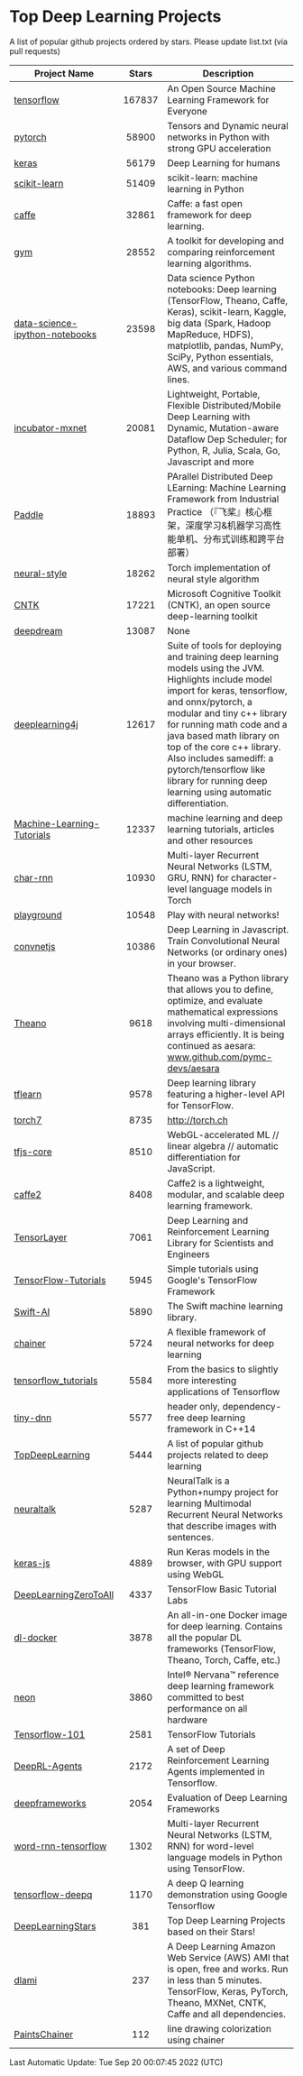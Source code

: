 # Top Deep Learning Projects
A list of popular github projects ordered by stars.
Please update list.txt (via pull requests)

|Project Name| Stars | Description |
| ---------- |:-----:| ----------- |
| [tensorflow](https://github.com/tensorflow/tensorflow) | 167837 | An Open Source Machine Learning Framework for Everyone |
| [pytorch](https://github.com/pytorch/pytorch) | 58900 | Tensors and Dynamic neural networks in Python with strong GPU acceleration |
| [keras](https://github.com/keras-team/keras) | 56179 | Deep Learning for humans |
| [scikit-learn](https://github.com/scikit-learn/scikit-learn) | 51409 | scikit-learn: machine learning in Python |
| [caffe](https://github.com/BVLC/caffe) | 32861 | Caffe: a fast open framework for deep learning. |
| [gym](https://github.com/openai/gym) | 28552 | A toolkit for developing and comparing reinforcement learning algorithms. |
| [data-science-ipython-notebooks](https://github.com/donnemartin/data-science-ipython-notebooks) | 23598 | Data science Python notebooks: Deep learning (TensorFlow, Theano, Caffe, Keras), scikit-learn, Kaggle, big data (Spark, Hadoop MapReduce, HDFS), matplotlib, pandas, NumPy, SciPy, Python essentials, AWS, and various command lines. |
| [incubator-mxnet](https://github.com/apache/incubator-mxnet) | 20081 | Lightweight, Portable, Flexible Distributed/Mobile Deep Learning with Dynamic, Mutation-aware Dataflow Dep Scheduler; for Python, R, Julia, Scala, Go, Javascript and more |
| [Paddle](https://github.com/PaddlePaddle/Paddle) | 18893 | PArallel Distributed Deep LEarning: Machine Learning Framework from Industrial Practice （『飞桨』核心框架，深度学习&机器学习高性能单机、分布式训练和跨平台部署） |
| [neural-style](https://github.com/jcjohnson/neural-style) | 18262 | Torch implementation of neural style algorithm |
| [CNTK](https://github.com/microsoft/CNTK) | 17221 | Microsoft Cognitive Toolkit (CNTK), an open source deep-learning toolkit |
| [deepdream](https://github.com/google/deepdream) | 13087 | None |
| [deeplearning4j](https://github.com/deeplearning4j/deeplearning4j) | 12617 | Suite of tools for deploying and training deep learning models using the JVM. Highlights include model import for keras, tensorflow, and onnx/pytorch, a modular and tiny c++ library for running math code and a java based math library on top of the core c++ library. Also includes samediff: a pytorch/tensorflow like library for running deep learning using automatic differentiation. |
| [Machine-Learning-Tutorials](https://github.com/ujjwalkarn/Machine-Learning-Tutorials) | 12337 | machine learning and deep learning tutorials, articles and other resources  |
| [char-rnn](https://github.com/karpathy/char-rnn) | 10930 | Multi-layer Recurrent Neural Networks (LSTM, GRU, RNN) for character-level language models in Torch |
| [playground](https://github.com/tensorflow/playground) | 10548 | Play with neural networks! |
| [convnetjs](https://github.com/karpathy/convnetjs) | 10386 | Deep Learning in Javascript. Train Convolutional Neural Networks (or ordinary ones) in your browser. |
| [Theano](https://github.com/Theano/Theano) | 9618 | Theano was a Python library that allows you to define, optimize, and evaluate mathematical expressions involving multi-dimensional arrays efficiently. It is being continued as aesara: www.github.com/pymc-devs/aesara |
| [tflearn](https://github.com/tflearn/tflearn) | 9578 | Deep learning library featuring a higher-level API for TensorFlow. |
| [torch7](https://github.com/torch/torch7) | 8735 | http://torch.ch |
| [tfjs-core](https://github.com/tensorflow/tfjs-core) | 8510 | WebGL-accelerated ML // linear algebra // automatic differentiation for JavaScript. |
| [caffe2](https://github.com/facebookarchive/caffe2) | 8408 | Caffe2 is a lightweight, modular, and scalable deep learning framework. |
| [TensorLayer](https://github.com/tensorlayer/TensorLayer) | 7061 | Deep Learning and Reinforcement Learning Library for Scientists and Engineers  |
| [TensorFlow-Tutorials](https://github.com/nlintz/TensorFlow-Tutorials) | 5945 | Simple tutorials using Google's TensorFlow Framework |
| [Swift-AI](https://github.com/Swift-AI/Swift-AI) | 5890 | The Swift machine learning library. |
| [chainer](https://github.com/chainer/chainer) | 5724 | A flexible framework of neural networks for deep learning |
| [tensorflow_tutorials](https://github.com/pkmital/tensorflow_tutorials) | 5584 | From the basics to slightly more interesting applications of Tensorflow |
| [tiny-dnn](https://github.com/tiny-dnn/tiny-dnn) | 5577 | header only, dependency-free deep learning framework in C++14 |
| [TopDeepLearning](https://github.com/aymericdamien/TopDeepLearning) | 5444 | A list of popular github projects related to deep learning |
| [neuraltalk](https://github.com/karpathy/neuraltalk) | 5287 | NeuralTalk is a Python+numpy project for learning Multimodal Recurrent Neural Networks that describe images with sentences. |
| [keras-js](https://github.com/transcranial/keras-js) | 4889 | Run Keras models in the browser, with GPU support using WebGL |
| [DeepLearningZeroToAll](https://github.com/hunkim/DeepLearningZeroToAll) | 4337 | TensorFlow Basic Tutorial Labs |
| [dl-docker](https://github.com/floydhub/dl-docker) | 3878 | An all-in-one Docker image for deep learning. Contains all the popular DL frameworks (TensorFlow, Theano, Torch, Caffe, etc.) |
| [neon](https://github.com/NervanaSystems/neon) | 3860 | Intel® Nervana™ reference deep learning framework committed to best performance on all hardware |
| [Tensorflow-101](https://github.com/sjchoi86/Tensorflow-101) | 2581 | TensorFlow Tutorials |
| [DeepRL-Agents](https://github.com/awjuliani/DeepRL-Agents) | 2172 | A set of Deep Reinforcement Learning Agents implemented in Tensorflow. |
| [deepframeworks](https://github.com/zer0n/deepframeworks) | 2054 | Evaluation of Deep Learning Frameworks |
| [word-rnn-tensorflow](https://github.com/hunkim/word-rnn-tensorflow) | 1302 | Multi-layer Recurrent Neural Networks (LSTM, RNN) for word-level language models in Python using TensorFlow. |
| [tensorflow-deepq](https://github.com/siemanko/tensorflow-deepq) | 1170 | A deep Q learning demonstration using Google Tensorflow |
| [DeepLearningStars](https://github.com/hunkim/DeepLearningStars) | 381 | Top Deep Learning Projects based on their Stars! |
| [dlami](https://github.com/ritchieng/dlami) | 237 | A Deep Learning Amazon Web Service (AWS) AMI that is open, free and works. Run in less than 5 minutes. TensorFlow, Keras, PyTorch, Theano, MXNet, CNTK, Caffe and all dependencies. |
| [PaintsChainer](https://github.com/taizan/PaintsChainer) | 112 | line drawing colorization using chainer |

Last Automatic Update: Tue Sep 20 00:07:45 2022 (UTC)

